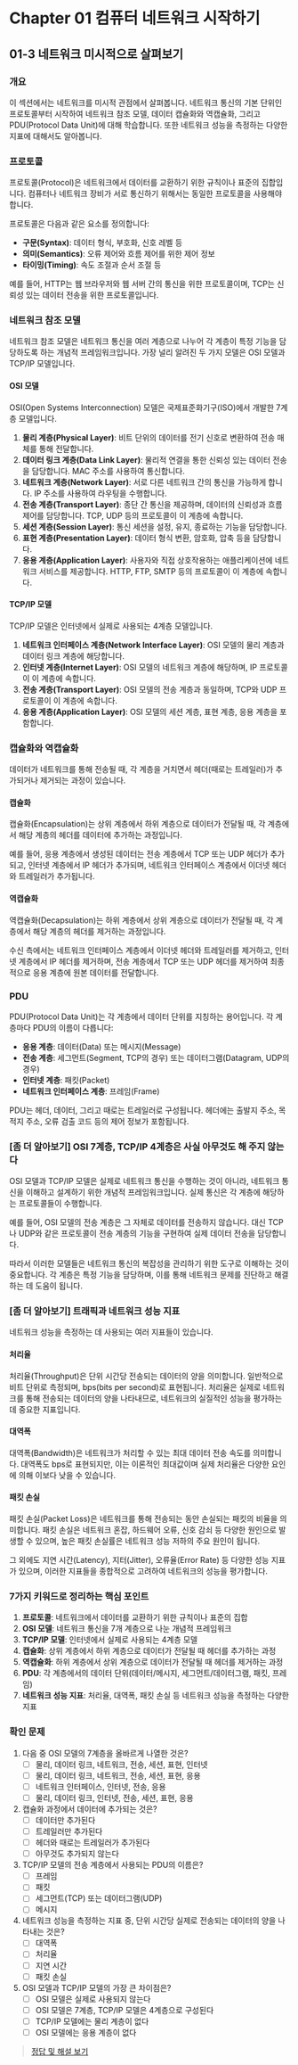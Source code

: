 # Chapter 01 컴퓨터 네트워크 시작하기

## 01-3 네트워크 미시적으로 살펴보기

### 개요
이 섹션에서는 네트워크를 미시적 관점에서 살펴봅니다. 네트워크 통신의 기본 단위인 프로토콜부터 시작하여 네트워크 참조 모델, 데이터 캡슐화와 역캡슐화, 그리고 PDU(Protocol Data Unit)에 대해 학습합니다. 또한 네트워크 성능을 측정하는 다양한 지표에 대해서도 알아봅니다.

### 프로토콜
프로토콜(Protocol)은 네트워크에서 데이터를 교환하기 위한 규칙이나 표준의 집합입니다. 컴퓨터나 네트워크 장비가 서로 통신하기 위해서는 동일한 프로토콜을 사용해야 합니다.

프로토콜은 다음과 같은 요소를 정의합니다:
- **구문(Syntax)**: 데이터 형식, 부호화, 신호 레벨 등
- **의미(Semantics)**: 오류 제어와 흐름 제어를 위한 제어 정보
- **타이밍(Timing)**: 속도 조절과 순서 조절 등

예를 들어, HTTP는 웹 브라우저와 웹 서버 간의 통신을 위한 프로토콜이며, TCP는 신뢰성 있는 데이터 전송을 위한 프로토콜입니다.

### 네트워크 참조 모델
네트워크 참조 모델은 네트워크 통신을 여러 계층으로 나누어 각 계층이 특정 기능을 담당하도록 하는 개념적 프레임워크입니다. 가장 널리 알려진 두 가지 모델은 OSI 모델과 TCP/IP 모델입니다.

#### OSI 모델
OSI(Open Systems Interconnection) 모델은 국제표준화기구(ISO)에서 개발한 7계층 모델입니다.

1. **물리 계층(Physical Layer)**: 비트 단위의 데이터를 전기 신호로 변환하여 전송 매체를 통해 전달합니다.
2. **데이터 링크 계층(Data Link Layer)**: 물리적 연결을 통한 신뢰성 있는 데이터 전송을 담당합니다. MAC 주소를 사용하여 통신합니다.
3. **네트워크 계층(Network Layer)**: 서로 다른 네트워크 간의 통신을 가능하게 합니다. IP 주소를 사용하여 라우팅을 수행합니다.
4. **전송 계층(Transport Layer)**: 종단 간 통신을 제공하며, 데이터의 신뢰성과 흐름 제어를 담당합니다. TCP, UDP 등의 프로토콜이 이 계층에 속합니다.
5. **세션 계층(Session Layer)**: 통신 세션을 설정, 유지, 종료하는 기능을 담당합니다.
6. **표현 계층(Presentation Layer)**: 데이터 형식 변환, 암호화, 압축 등을 담당합니다.
7. **응용 계층(Application Layer)**: 사용자와 직접 상호작용하는 애플리케이션에 네트워크 서비스를 제공합니다. HTTP, FTP, SMTP 등의 프로토콜이 이 계층에 속합니다.

#### TCP/IP 모델
TCP/IP 모델은 인터넷에서 실제로 사용되는 4계층 모델입니다.

1. **네트워크 인터페이스 계층(Network Interface Layer)**: OSI 모델의 물리 계층과 데이터 링크 계층에 해당합니다.
2. **인터넷 계층(Internet Layer)**: OSI 모델의 네트워크 계층에 해당하며, IP 프로토콜이 이 계층에 속합니다.
3. **전송 계층(Transport Layer)**: OSI 모델의 전송 계층과 동일하며, TCP와 UDP 프로토콜이 이 계층에 속합니다.
4. **응용 계층(Application Layer)**: OSI 모델의 세션 계층, 표현 계층, 응용 계층을 포함합니다.

### 캡슐화와 역캡슐화
데이터가 네트워크를 통해 전송될 때, 각 계층을 거치면서 헤더(때로는 트레일러)가 추가되거나 제거되는 과정이 있습니다.

#### 캡슐화
캡슐화(Encapsulation)는 상위 계층에서 하위 계층으로 데이터가 전달될 때, 각 계층에서 해당 계층의 헤더를 데이터에 추가하는 과정입니다.

예를 들어, 응용 계층에서 생성된 데이터는 전송 계층에서 TCP 또는 UDP 헤더가 추가되고, 인터넷 계층에서 IP 헤더가 추가되며, 네트워크 인터페이스 계층에서 이더넷 헤더와 트레일러가 추가됩니다.

#### 역캡슐화
역캡슐화(Decapsulation)는 하위 계층에서 상위 계층으로 데이터가 전달될 때, 각 계층에서 해당 계층의 헤더를 제거하는 과정입니다.

수신 측에서는 네트워크 인터페이스 계층에서 이더넷 헤더와 트레일러를 제거하고, 인터넷 계층에서 IP 헤더를 제거하며, 전송 계층에서 TCP 또는 UDP 헤더를 제거하여 최종적으로 응용 계층에 원본 데이터를 전달합니다.

### PDU
PDU(Protocol Data Unit)는 각 계층에서 데이터 단위를 지칭하는 용어입니다. 각 계층마다 PDU의 이름이 다릅니다:

- **응용 계층**: 데이터(Data) 또는 메시지(Message)
- **전송 계층**: 세그먼트(Segment, TCP의 경우) 또는 데이터그램(Datagram, UDP의 경우)
- **인터넷 계층**: 패킷(Packet)
- **네트워크 인터페이스 계층**: 프레임(Frame)

PDU는 헤더, 데이터, 그리고 때로는 트레일러로 구성됩니다. 헤더에는 출발지 주소, 목적지 주소, 오류 검출 코드 등의 제어 정보가 포함됩니다.

### [좀 더 알아보기] OSI 7계층, TCP/IP 4계층은 사실 아무것도 해 주지 않는다
OSI 모델과 TCP/IP 모델은 실제로 네트워크 통신을 수행하는 것이 아니라, 네트워크 통신을 이해하고 설계하기 위한 개념적 프레임워크입니다. 실제 통신은 각 계층에 해당하는 프로토콜들이 수행합니다.

예를 들어, OSI 모델의 전송 계층은 그 자체로 데이터를 전송하지 않습니다. 대신 TCP나 UDP와 같은 프로토콜이 전송 계층의 기능을 구현하여 실제 데이터 전송을 담당합니다.

따라서 이러한 모델들은 네트워크 통신의 복잡성을 관리하기 위한 도구로 이해하는 것이 중요합니다. 각 계층은 특정 기능을 담당하며, 이를 통해 네트워크 문제를 진단하고 해결하는 데 도움이 됩니다.

### [좀 더 알아보기] 트래픽과 네트워크 성능 지표
네트워크 성능을 측정하는 데 사용되는 여러 지표들이 있습니다.

#### 처리율
처리율(Throughput)은 단위 시간당 전송되는 데이터의 양을 의미합니다. 일반적으로 비트 단위로 측정되며, bps(bits per second)로 표현됩니다. 처리율은 실제로 네트워크를 통해 전송되는 데이터의 양을 나타내므로, 네트워크의 실질적인 성능을 평가하는 데 중요한 지표입니다.

#### 대역폭
대역폭(Bandwidth)은 네트워크가 처리할 수 있는 최대 데이터 전송 속도를 의미합니다. 대역폭도 bps로 표현되지만, 이는 이론적인 최대값이며 실제 처리율은 다양한 요인에 의해 이보다 낮을 수 있습니다.

#### 패킷 손실
패킷 손실(Packet Loss)은 네트워크를 통해 전송되는 동안 손실되는 패킷의 비율을 의미합니다. 패킷 손실은 네트워크 혼잡, 하드웨어 오류, 신호 감쇠 등 다양한 원인으로 발생할 수 있으며, 높은 패킷 손실률은 네트워크 성능 저하의 주요 원인이 됩니다.

그 외에도 지연 시간(Latency), 지터(Jitter), 오류율(Error Rate) 등 다양한 성능 지표가 있으며, 이러한 지표들을 종합적으로 고려하여 네트워크의 성능을 평가합니다.

### 7가지 키워드로 정리하는 핵심 포인트
1. **프로토콜**: 네트워크에서 데이터를 교환하기 위한 규칙이나 표준의 집합
2. **OSI 모델**: 네트워크 통신을 7개 계층으로 나눈 개념적 프레임워크
3. **TCP/IP 모델**: 인터넷에서 실제로 사용되는 4계층 모델
4. **캡슐화**: 상위 계층에서 하위 계층으로 데이터가 전달될 때 헤더를 추가하는 과정
5. **역캡슐화**: 하위 계층에서 상위 계층으로 데이터가 전달될 때 헤더를 제거하는 과정
6. **PDU**: 각 계층에서의 데이터 단위(데이터/메시지, 세그먼트/데이터그램, 패킷, 프레임)
7. **네트워크 성능 지표**: 처리율, 대역폭, 패킷 손실 등 네트워크 성능을 측정하는 다양한 지표

### 확인 문제
1. 다음 중 OSI 모델의 7계층을 올바르게 나열한 것은?
   - [ ] 물리, 데이터 링크, 네트워크, 전송, 세션, 표현, 인터넷
   - [ ] 물리, 데이터 링크, 네트워크, 전송, 세션, 표현, 응용
   - [ ] 네트워크 인터페이스, 인터넷, 전송, 응용
   - [ ] 물리, 데이터 링크, 인터넷, 전송, 세션, 표현, 응용

2. 캡슐화 과정에서 데이터에 추가되는 것은?
   - [ ] 데이터만 추가된다
   - [ ] 트레일러만 추가된다
   - [ ] 헤더와 때로는 트레일러가 추가된다
   - [ ] 아무것도 추가되지 않는다

3. TCP/IP 모델의 전송 계층에서 사용되는 PDU의 이름은?
   - [ ] 프레임
   - [ ] 패킷
   - [ ] 세그먼트(TCP) 또는 데이터그램(UDP)
   - [ ] 메시지

4. 네트워크 성능을 측정하는 지표 중, 단위 시간당 실제로 전송되는 데이터의 양을 나타내는 것은?
   - [ ] 대역폭
   - [ ] 처리율
   - [ ] 지연 시간
   - [ ] 패킷 손실

5. OSI 모델과 TCP/IP 모델의 가장 큰 차이점은?
   - [ ] OSI 모델은 실제로 사용되지 않는다
   - [ ] OSI 모델은 7계층, TCP/IP 모델은 4계층으로 구성된다
   - [ ] TCP/IP 모델에는 물리 계층이 없다
   - [ ] OSI 모델에는 응용 계층이 없다

> [정답 및 해설 보기](../answers_and_explanations.md#01-3-네트워크-미시적으로-살펴보기)